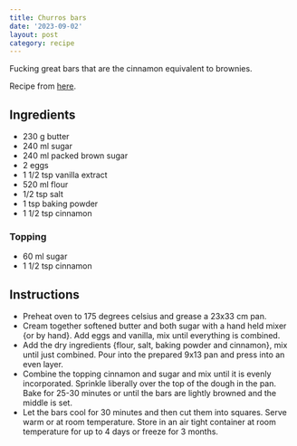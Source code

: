 ```yaml
---
title: Churros bars
date: '2023-09-02'
layout: post
category: recipe
---
```


Fucking great bars that are the cinnamon equivalent to brownies.

Recipe from [here](https://practicallyhomemade.com/churro-bars-recipe/#wprm-recipe-container-7080).

## Ingredients

* 230 g butter
* 240 ml sugar
* 240 ml packed brown sugar
* 2 eggs
* 1 1/2 tsp vanilla extract
* 520 ml flour
* 1/2 tsp salt
* 1 tsp baking powder
* 1 1/2 tsp cinnamon

### Topping

* 60 ml sugar
* 1 1/2 tsp cinnamon

## Instructions

* Preheat oven to 175 degrees celsius and grease a 23x33 cm pan.
* Cream together softened butter and both sugar with a hand held mixer {or by hand}. Add eggs and vanilla, mix until everything is combined.
* Add the dry ingredients {flour, salt, baking powder and cinnamon}, mix until just combined. Pour into the prepared 9x13 pan and press into an even layer.
* Combine the topping cinnamon and sugar and mix until it is evenly incorporated. Sprinkle liberally over the top of the dough in the pan. Bake for 25-30 minutes or until the bars are lightly browned and the middle is set.
* Let the bars cool for 30 minutes and then cut them into squares. Serve warm or at room temperature. Store in an air tight container at room temperature for up to 4 days or freeze for 3 months.